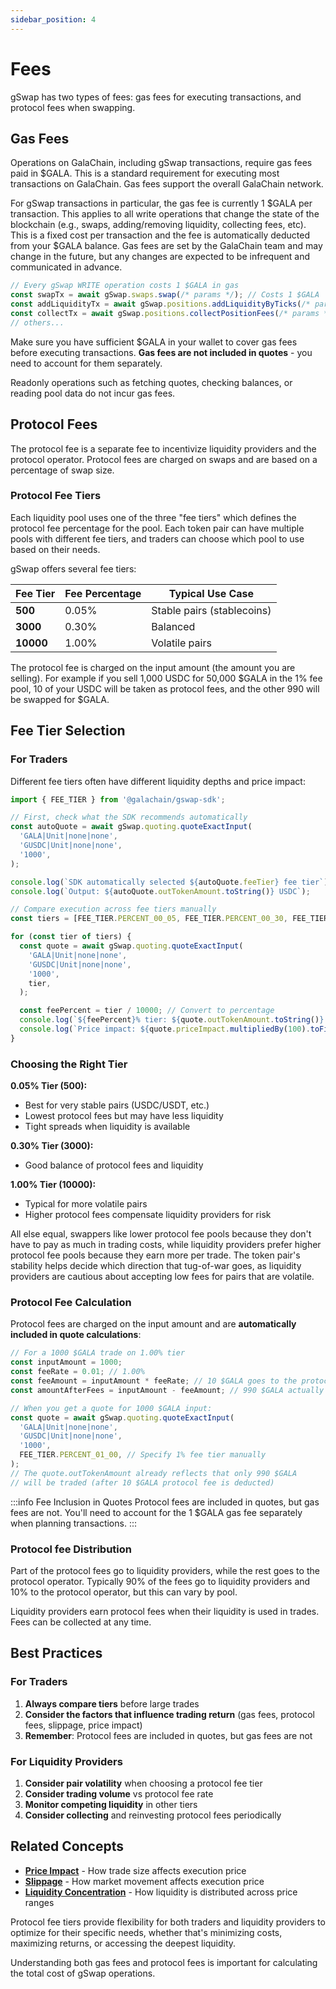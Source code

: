 ```yaml
---
sidebar_position: 4
---
```


# Fees

gSwap has two types of fees: gas fees for executing transactions, and protocol fees when swapping.

## Gas Fees

Operations on GalaChain, including gSwap transactions, require gas fees paid in $GALA. This is a standard requirement for executing most transactions on GalaChain. Gas fees support the overall GalaChain network.

For gSwap transactions in particular, the gas fee is currently 1 $GALA per transaction. This applies to all write operations that change the state of the blockchain (e.g., swaps, adding/removing liquidity, collecting fees, etc). This is a fixed cost per transaction and the fee is automatically deducted from your $GALA balance. Gas fees are set by the GalaChain team and may change in the future, but any changes are expected to be infrequent and communicated in advance.

```typescript
// Every gSwap WRITE operation costs 1 $GALA in gas
const swapTx = await gSwap.swaps.swap(/* params */); // Costs 1 $GALA
const addLiquidityTx = await gSwap.positions.addLiquidityByTicks(/* params */); // Costs 1 $GALA
const collectTx = await gSwap.positions.collectPositionFees(/* params */); // Costs 1 $GALA
// others...
```

Make sure you have sufficient $GALA in your wallet to cover gas fees before executing transactions. **Gas fees are not included in quotes** - you need to account for them separately.

Readonly operations such as fetching quotes, checking balances, or reading pool data do not incur gas fees.

## Protocol Fees

The protocol fee is a separate fee to incentivize liquidity providers and the protocol operator. Protocol fees are charged on swaps and are based on a percentage of swap size.

### Protocol Fee Tiers

Each liquidity pool uses one of the three "fee tiers" which defines the protocol fee percentage for the pool. Each token pair can have multiple pools with different fee tiers, and traders can choose which pool to use based on their needs.

gSwap offers several fee tiers:

| Fee Tier  | Fee Percentage | Typical Use Case           |
| --------- | -------------- | -------------------------- |
| **500**   | 0.05%          | Stable pairs (stablecoins) |
| **3000**  | 0.30%          | Balanced                   |
| **10000** | 1.00%          | Volatile pairs             |

The protocol fee is charged on the input amount (the amount you are selling). For example if you sell 1,000 USDC for 50,000 $GALA in the 1% fee pool, 10 of your USDC will be taken as protocol fees, and the other 990 will be swapped for $GALA.

## Fee Tier Selection

### For Traders

Different fee tiers often have different liquidity depths and price impact:

```typescript
import { FEE_TIER } from '@galachain/gswap-sdk';

// First, check what the SDK recommends automatically
const autoQuote = await gSwap.quoting.quoteExactInput(
  'GALA|Unit|none|none',
  'GUSDC|Unit|none|none',
  '1000',
);

console.log(`SDK automatically selected ${autoQuote.feeTier} fee tier`);
console.log(`Output: ${autoQuote.outTokenAmount.toString()} USDC`);

// Compare execution across fee tiers manually
const tiers = [FEE_TIER.PERCENT_00_05, FEE_TIER.PERCENT_00_30, FEE_TIER.PERCENT_01_00];

for (const tier of tiers) {
  const quote = await gSwap.quoting.quoteExactInput(
    'GALA|Unit|none|none',
    'GUSDC|Unit|none|none',
    '1000',
    tier,
  );

  const feePercent = tier / 10000; // Convert to percentage
  console.log(`${feePercent}% tier: ${quote.outTokenAmount.toString()} USDC output`);
  console.log(`Price impact: ${quote.priceImpact.multipliedBy(100).toFixed(2)}%`);
}
```

### Choosing the Right Tier

**0.05% Tier (500):**

- Best for very stable pairs (USDC/USDT, etc.)
- Lowest protocol fees but may have less liquidity
- Tight spreads when liquidity is available

**0.30% Tier (3000):**

- Good balance of protocol fees and liquidity

**1.00% Tier (10000):**

- Typical for more volatile pairs
- Higher protocol fees compensate liquidity providers for risk

All else equal, swappers like lower protocol fee pools because they don't have to pay as much in trading costs, while liquidity providers prefer higher protocol fee pools because they earn more per trade. The token pair's stability helps decide which direction that tug-of-war goes, as liquidity providers are cautious about accepting low fees for pairs that are volatile.

### Protocol Fee Calculation

Protocol fees are charged on the input amount and are **automatically included in quote calculations**:

```typescript
// For a 1000 $GALA trade on 1.00% tier
const inputAmount = 1000;
const feeRate = 0.01; // 1.00%
const feeAmount = inputAmount * feeRate; // 10 $GALA goes to the protocol fee
const amountAfterFees = inputAmount - feeAmount; // 990 $GALA actually traded

// When you get a quote for 1000 $GALA input:
const quote = await gSwap.quoting.quoteExactInput(
  'GALA|Unit|none|none',
  'GUSDC|Unit|none|none',
  '1000',
  FEE_TIER.PERCENT_01_00, // Specify 1% fee tier manually
);
// The quote.outTokenAmount already reflects that only 990 $GALA
// will be traded (after 10 $GALA protocol fee is deducted)
```

:::info Fee Inclusion in Quotes
Protocol fees are included in quotes, but gas fees are not. You'll need to account for the 1 $GALA gas fee separately when planning transactions.
:::

### Protocol fee Distribution

Part of the protocol fees go to liquidity providers, while the rest goes to the protocol operator. Typically 90% of the fees go to liquidity providers and 10% to the protocol operator, but this can vary by pool.

Liquidity providers earn protocol fees when their liquidity is used in trades. Fees can be collected at any time.

## Best Practices

### For Traders

1. **Always compare tiers** before large trades
2. **Consider the factors that influence trading return** (gas fees, protocol fees, slippage, price impact)
3. **Remember**: Protocol fees are included in quotes, but gas fees are not

### For Liquidity Providers

1. **Consider pair volatility** when choosing a protocol fee tier
2. **Consider trading volume** vs protocol fee rate
3. **Monitor competing liquidity** in other tiers
4. **Consider collecting** and reinvesting protocol fees periodically

## Related Concepts

- **[Price Impact](./price-impact.md)** - How trade size affects execution price
- **[Slippage](./slippage.md)** - How market movement affects execution price
- **[Liquidity Concentration](./liquidity-concentration.md)** - How liquidity is distributed across price ranges

Protocol fee tiers provide flexibility for both traders and liquidity providers to optimize for their specific needs, whether that's minimizing costs, maximizing returns, or accessing the deepest liquidity.

Understanding both gas fees and protocol fees is important for calculating the total cost of gSwap operations.
